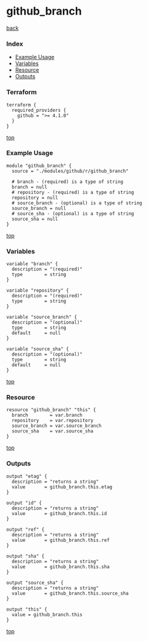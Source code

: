# github_branch

[back](../github.md)

### Index

- [Example Usage](#example-usage)
- [Variables](#variables)
- [Resource](#resource)
- [Outputs](#outputs)

### Terraform

```hcl
terraform {
  required_providers {
    github = ">= 4.1.0"
  }
}
```

[top](#index)

### Example Usage

```hcl
module "github_branch" {
  source = "./modules/github/r/github_branch"

  # branch - (required) is a type of string
  branch = null
  # repository - (required) is a type of string
  repository = null
  # source_branch - (optional) is a type of string
  source_branch = null
  # source_sha - (optional) is a type of string
  source_sha = null
}
```

[top](#index)

### Variables

```hcl
variable "branch" {
  description = "(required)"
  type        = string
}

variable "repository" {
  description = "(required)"
  type        = string
}

variable "source_branch" {
  description = "(optional)"
  type        = string
  default     = null
}

variable "source_sha" {
  description = "(optional)"
  type        = string
  default     = null
}
```

[top](#index)

### Resource

```hcl
resource "github_branch" "this" {
  branch        = var.branch
  repository    = var.repository
  source_branch = var.source_branch
  source_sha    = var.source_sha
}
```

[top](#index)

### Outputs

```hcl
output "etag" {
  description = "returns a string"
  value       = github_branch.this.etag
}

output "id" {
  description = "returns a string"
  value       = github_branch.this.id
}

output "ref" {
  description = "returns a string"
  value       = github_branch.this.ref
}

output "sha" {
  description = "returns a string"
  value       = github_branch.this.sha
}

output "source_sha" {
  description = "returns a string"
  value       = github_branch.this.source_sha
}

output "this" {
  value = github_branch.this
}
```

[top](#index)